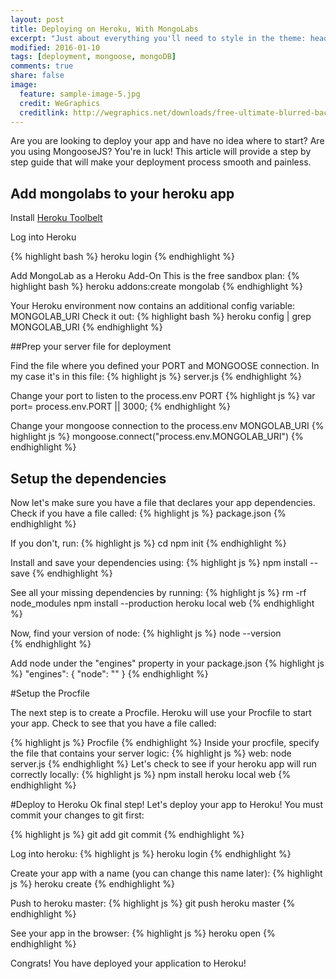 ```yaml
---
layout: post
title: Deploying on Heroku, With MongoLabs
excerpt: "Just about everything you'll need to style in the theme: headings, paragraphs, blockquotes, tables, code blocks, and more."
modified: 2016-01-10
tags: [deployment, mongoose, mongoDB]
comments: true
share: false
image:
  feature: sample-image-5.jpg
  credit: WeGraphics
  creditlink: http://wegraphics.net/downloads/free-ultimate-blurred-background-pack/
---
```


Are you are looking to deploy your app and have no idea where to start? Are you using MongooseJS? You're in luck! This article will provide a step by step guide that will make your deployment process smooth and painless. 

## Add mongolabs to your heroku app


Install <span><a href="https://toolbelt.heroku.com/">Heroku Toolbelt</a></span> 

Log into Heroku

{% highlight bash %}
heroku login
{% endhighlight %}

Add MongoLab as a Heroku Add-On
This is the free sandbox plan: 
{% highlight bash %}
heroku addons:create mongolab
{% endhighlight %}

Your Heroku environment now contains an additional config variable: MONGOLAB_URI
Check it out:
{% highlight bash %}
heroku config | grep MONGOLAB_URI
{% endhighlight %}

##Prep your server file for deployment

Find the file where you defined your PORT and MONGOOSE connection. In my case it's in this file: 
{% highlight js %}
server.js
{% endhighlight %}

Change your port to listen to the process.env PORT
{% highlight js %}
var port= process.env.PORT || 3000;
{% endhighlight %}

Change your mongoose connection to the process.env MONGOLAB_URI
{% highlight js %}
mongoose.connect("process.env.MONGOLAB_URI")
{% endhighlight %}

## Setup the dependencies

Now let's make sure you have a file that declares your app dependencies. Check if you have a file called:
{% highlight js %}
package.json
{% endhighlight %}

If you don't, run: 
{% highlight js %}
cd 
npm init
{% endhighlight %}

Install and save your dependencies using:
{% highlight js %}
npm install <pkg> --save
{% endhighlight %}

See all your missing dependencies by running:
{% highlight js %}
rm -rf node_modules
npm install --production
heroku local web
{% endhighlight %}

Now, find your version of node:
{% highlight js %}
node --version  
{% endhighlight %}

Add node under the "engines" property in your package.json
{% highlight js %}
"engines": {
  "node": "<your version number here>"
}
{% endhighlight %}

#Setup the Procfile

The next step is to create a Procfile. Heroku will use your Procfile to start your app. Check to see that you have a file called:

{% highlight js %}
Procfile
{% endhighlight %}
Inside your procfile, specify the file that contains your server logic: 
{% highlight js %}
web: node server.js
{% endhighlight %}
Let's check to see if your heroku app will run correctly locally: 
{% highlight js %}
npm install
heroku local web
{% endhighlight %}

#Deploy to Heroku
Ok final step! Let's deploy your app to Heroku!
You must commit your changes to git first: 

{% highlight js %}
git add <your files>
git commit 
{% endhighlight %}

Log into heroku: 
{% highlight js %}
heroku login
{% endhighlight %}

Create your app with a name (you can change this name later): 
{% highlight js %}
heroku create <your app name>
{% endhighlight %}

Push to heroku master:
{% highlight js %}
git push heroku master
{% endhighlight %}

See your app in the browser:
{% highlight js %}
heroku open
{% endhighlight %}

Congrats! You have deployed your application to Heroku!

